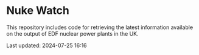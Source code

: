 # Nuke Watch

This repository includes code for retrieving the latest information available on the output of EDF nuclear power plants in the UK.

Last updated: 2024-07-25 16:16